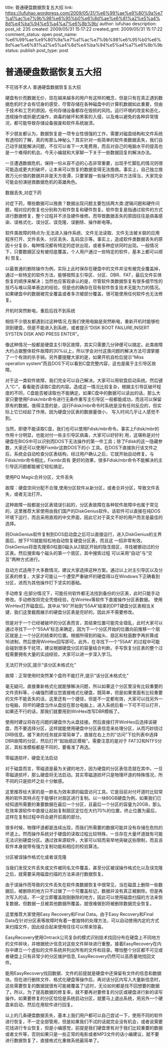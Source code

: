 title: 普通硬盘数据恢复五大招
link: https://lufuhao.wordpress.com/2009/05/31/%e6%99%ae%e9%80%9a%e7%a1%ac%e7%9b%98%e6%95%b0%e6%8d%ae%e6%81%a2%e5%a4%8d%e4%ba%94%e5%a4%a7%e6%8b%9b/
author: lufuhao
description: 
post_id: 235
created: 2009/05/31 15:17:22
created_gmt: 2009/05/31 15:17:22
comment_status: open
post_name: %e6%99%ae%e9%80%9a%e7%a1%ac%e7%9b%98%e6%95%b0%e6%8d%ae%e6%81%a2%e5%a4%8d%e4%ba%94%e5%a4%a7%e6%8b%9b
status: publish
post_type: post

# 普通硬盘数据恢复五大招

不花钱不求人 普通硬盘数据恢复五大招 

硬盘有价而数据无价，现在越来越多的用户有这样的概念，但是只有在真正遇到数据危机时才会有切身的感受，尽管存储在各种磁盘中的计算机数据如此重要，但由于技术和工艺的原因，任何存储设备都存在毁损的风险。运行环境的改变和恶化，违规操作或折磨式操作，病毒的破坏和黑客的入侵，以及难以避免的各种异常情况，都可能导致存储设备报废和软件系统崩溃。 

不少朋友都认为，数据恢复是一项专业性很强的工作，需要对磁盘结构和文件系统有透彻的了解，真的有那么神秘么？其实针对一些简单的软件类数据丢失，我们自己动手就能解决问题，不仅可以省下一大笔费用，而且对自己的电脑水平的提高也是一个难得的机会。今天小编就和大家聊一下关于一些数据回复的解决办法。 

一旦遭遇数据危机，保持一份从容不迫的心态非常重要，出现手忙脚乱的情况则很可能造成更大的破坏，让本来可以恢复的数据变得无法挽救。事实上，自己独立挽 救万元价值的数据并非是天方夜谭，只要掌握一些操作技巧并方法得当，大家完全可能会扮演拯救数据危机的英雄角色。 

数据丢失,对症下药 

对症下药，哪些数据可以挽救？数据出现问题主要包括两大类:逻辑问题和硬件问题，相对应的恢复也分别称为软件恢复和硬件恢复。软件恢复是指通过软件的方式 进行数据修复，整个过程并不涉及硬件维修。而导致数据丢失的原因往往是病毒感染、误格式化、误分区、误克隆、误删除、操作断电等。 

软件类故障的特点为:无法进入操作系统、文件无法读取、文件无法被关联的应用程序打开、文件丢失、分区丢失、乱码显示等。事实上，造成软件类数据丢失的原因十分复杂，每种情况都有特定的症状出现，或者多种症状同时出现。一般情况下，只要数据区没有被彻底覆盖，个人用户通过一些特定的软件，基本上都可以顺利 恢复。 

以最普通的删除操作为例，实际上此时保存在硬盘中的文件并没有被完全覆盖掉，通过一些特定的软件方法，能够按照主引导区、分区、DBR、FAT，最后文件实体恢复的顺序来解决；当然也应客观承认的是，尽管软件类数据恢复有很多细节性的技巧与难以简单表达的经验，但是也的确存在现有软件恢复技术无能为力的情况。如果硬盘中的数据被完全覆盖或者多次被部分覆盖，很可能使用任何软件也无法修复。 

开机时突然断电，重启后找不到系统 

相信不少朋友都遇到过这种情况,在我们使用电脑是突然断电，重新开机时能够检测到硬盘，但是不能进入到系统，或者提示“DISK BOOT FAILURE,INSERT SYSTEN DISK AND PRESS ENTER”。 

像这种情况一般都是硬盘主引导区故障，其实只需要几分钟便可以搞定。此类故障大约占据整体软件故障的30%以上，所以学会对付这类问题的解决方法可谓掌握了一个有效的杀手锏。另外要提醒大家的是，如果开机自检后提示“Miss operation system”而且DOS下可以看到C盘完整内容，这也是属于主引导区故障。 

对于这一类软件故障，我们完全可以自己解决。大家可以用软盘启动系统。然后键入“C:”，看看能否读取C盘的内容。造成这一情况比较复杂，根据主引导区破坏程度的不同，C盘能否被读取也不能确定。如果C盘中的数据可以读出的话，那么大家只要使用Fdisk/mbr命令进行无条件重写主引导区一般都能成功，而且可以保留原有的数据。值得注意的是，运行Fdisk/mbr命令时系统是没有任何反应的，但实际上它已经起了作用，因为硬盘分区表的数据量很小， 写入时间几乎让人感觉不到。 

当然，即便不能读取C盘，我们也可以使用Fdisk/mbr命令。事实上Fdisk/mbr的作用十分明显，也能对付一些主引导区病毒，大家可以好好利 用，这堪称是对付硬盘在BIOS中可以识别而DOS下无法操作的第一件工具；除了Fdisk的这一隐藏参数，大家还可以使用Fixmbr这款DOS下的小 工具。在DOS下直接执行该文件之后，系统会自动检查分区表结构，经过用户确认之后，它就开始自动修复。与Fdisk/mbr命令相比，Fixmbr具有 更好的效果，很多Fdisk/mbr命令不能解决的主引导区问题都能被它轻松搞定。 

使用PQ Magic合并分区，文件丢失 

故障：硬盘空间分配不合理,使用分区软件从新分区，或者合并分区，导致文件丢失，或者无法打开。 

这种故障一般都是分区表错误引起的，分区表故障在各种软件故障中也属于常见的，这里推荐大家使用由我们国产的DiskGenius软件。该软件可以直接在纯DOS环境下运行，而且采用直观的中文界面，因此它对于英文不好的用户而言是最佳的选择。 

将DiskGenius软件复制到DOS启动盘之后可以直接运行，进入DiskGenius的主界面后，按下F10就能轻松地自动恢复硬盘分区表，而且这 一招非常有效。DiskGenius将首先搜索0柱面0磁头从2扇区开始的隐含扇区，寻找被挪动过的分区表。然后搜索每个磁头的第一个扇区，其中搜索过程 可以采用“自动”与“交互”两种方式进行。 

自动方式适用于大多数情况，建议大家选择这种方案。通过以上对主引导区以及分区表的修复，大家才可能让一个遭受严重破坏的硬盘得以在Windows下正确看到分区，进而为其他操作打下坚实的基础。 

手动修复:在部分情况下，可能任何软件都无法找到备份的分区表，此时只能手动修改。手动修改将完全凭借经验，在WinHex等软件下直接操作分区表数据。 使用WinHex打开磁盘后。其中从“80”开始到“55AA”结束的DPT硬盘分区表相当关键，我们这里截图展示的硬盘分区表是完好的，因此并不需要修改。 

但是对于一个已经被破坏的分区表而言，其结束位置可能完全错乱，此时大家可以通过寻找下一个“55AA”标志来确定，因为下一个分区开始的位置向前推移一个扇区就是上一个分区的结束的位置。根据所得到的磁头、扇区和柱面数字再折算成16进制，然后使用WinHex回写即可。此外，在寻找下一个“55AA” 的过程中可能会碰到很多干扰项，建议根据硬盘分区的容量结合判断。手写恢复分区表的整个过程需要拥有大量的实战经验，大家可以进一步深入学习。 

无法打开分区,提示“该分区未格式化” 

故障：正常使用时突然某个盘符不能打开,提示“该分区未格式化” 

毫无疑问，直接重新格式化就能够解决问题，所以如果这个分区里没有比较重要的文件资料等，小编强烈建议您直接格式化硬盘，既简单，但是如果里面有比较重要的文件不能丢失的话，这里还有一个捷径，但是不一定都有效，大家可以找另外一台电脑，将坏的硬盘当作从盘挂在那台电脑上，进入系统后看一下可不可以打开，如果还不行的话，那我们就要用到WinHex改写DBR模板了。 

使用时建议将存在问题的硬盘作为从盘挂接。然后直接打开WinHex后选择该硬盘，而不要选择分区，这样就能使用硬盘中分区表信息来处理分区，从而巧妙绕过DRB信息。接下来的任务就非常简单了，直接在右上方的“访问”下拉列表中选择DBR故障的分区，然后打开“起始扇区模板”。需要注意的是对于 FAT32和NTFS分区，其标准模板都是不同的，要看准了再选。 

零磁道损坏，硬盘无法启动 

对于磁盘而言，零磁道是最为关键的地方，因为硬盘的分区表信息就在其中。一旦零磁道损坏，那么硬盘将无法启动。其实零磁道损坏只是物理坏道的特殊情况，所不同的只是损坏之处十分敏感。 

这里推荐给大家的是一款名为效率源的磁盘访问工具。它是目前对付坏道时比较常用的软件其特点在于能够针对扇区进行复制。以一块80GB硬盘为例，如果我们已经知道所需要的重要数据在最后一个分区，且最后一个分区的容量为20GB，那么在效率源软件中直接让起始复制扇区定位在大约70%的位置，终止位置为最后，这样在复制过程中将会避开前面的部分。 

很多时候，物理坏道都是连续出现，而我们所需要的数据可能并没有存储在危险的坏道上。然而操作系统对于硬盘的读取过程比较特殊，一旦存在大量坏道就有可能无法识别硬盘分区。通过效率源软件，大家可以轻而易举地突破这些限制，而且该软件本身就带有强力复制功能和相应的校验算法。 

分区被误操作格式化或者误克隆 

当我们发现文件丢失或文件被同名文件覆盖，甚至分区被误操作格式化以及误克隆之后，就需要采用磁盘扫描的方法来进行数据恢复。 

由于误操作而导致的文件丢失在软件类数据恢复中很常见，当在磁盘上删除一些数据后，被删除的地方只不过做了一个可覆盖标记，数据并没有真正被删除。但是再次写入的话，不一定立即覆盖刚刚删除的地方，因此可以使用磁盘扫描的方法来恢复数据，但数据一旦被其他数据所覆盖，就很难做到将被删除数据完全恢复。 

这里推荐大家使用Easy Recovery和Final Data。由于Easy Recovery和Final Data在针对分区表等故障时有着一套独特的处理方法，可以自动使用内定的方式来扫描文件，因此结合起来使用往往可以带来惊喜。 

EasyRecovery使用Ontrack公司复杂的模式识别技术找回分布在硬盘上不同地方的文件碎块，并根据统计信息对这些文件碎块进行重整。接着EasyRecovery在内存中建立一个虚拟的文件系统并列出所有的文件和目录。哪怕整个分区都不可见或者硬盘上只有非常少的分区维护信息, EasyRecovery仍然可以高质量地找回文件。 

能用EasyRecovery找回数据、文件的前提就是硬盘中还保留有文件的信息和数据块。但在进行删除文件、格式化硬盘等操作后，再对该分区内写入大量新信息时，这些需要恢复的数据就很有可能被覆盖了!这时，无论如何都是找不回想要的数据了。所以，为了提高数据的修复率，就不要再对要修复的分区或硬盘进行新的读写操作。如果要修复的分区恰恰是系统启动分区，就要马上退出系统，用另外一个硬盘来启动，然后在用软件进行回复。 

以上的几条硬盘数据丢失，基本上我们用户都可以自己尝试一下，使用不同的软件进行恢复，不一定全部管用，但是如果我们不试的话就完全没有机会，或者说需要花钱进行专业恢复，但是小编感觉，前提是我们硬盘里有对于我们比较重要的数据或者文件等，否则如果只是一些正常的电影或者MP3文件的话小编建议，就不要进行数据恢复了，直接格式化重做系统最简单了。